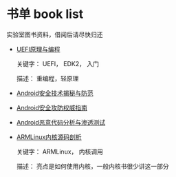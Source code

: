 # 书单 book list

实验室图书资料，借阅后请尽快归还

- [UEFI原理与编程](http://item.jd.com/11614244.html)

    关键字： UEFI， EDK2， 入门

    描述： 重编程，轻原理

- [Android安全技术揭秘与防范](http://item.jd.com/11785895.html)

- [Android安全攻防权威指南](http://item.jd.com/11667772.html)

- [Android恶意代码分析与渗透测试](http://item.jd.com/11741429.html)

- [ARMLinux内核源码剖析](http://item.jd.com/11500192.html)

    关键字： ARMLinux， 内核调用

    描述： 亮点是如何使用内核，一般内核书很少讲这一部分